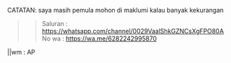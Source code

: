 CATATAN: saya masih pemula mohon di maklumi kalau banyak kekurangan


>> Saluran : https://whatsapp.com/channel/0029VaalShkGZNCsXgFPO80A
>>No wa : https://wa.me/6282242995870

||wm : AP

